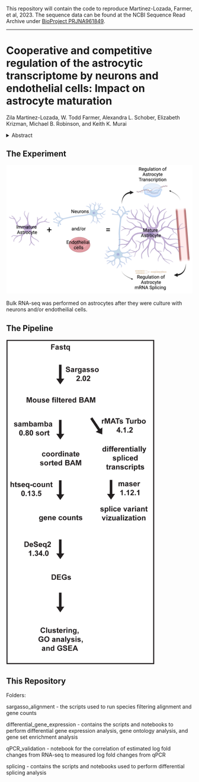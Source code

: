 This repository will contain the code to reproduce Martinez-Lozada, Farmer, et al, 2023. The sequence data can be found at the NCBI Sequence Read Archive under [BioProject PRJNA961849](https://www.ncbi.nlm.nih.gov/bioproject/961849).

------------------------------------------------------------------------

# **Cooperative and competitive regulation of the astrocytic transcriptome by neurons and endothelial cells: Impact on astrocyte maturation**

Zila Martinez-Lozada, W. Todd Farmer, Alexandra L. Schober, Elizabeth Krizman, Michael B. Robinson, and Keith K. Murai

<details>

<summary>Abstract</summary>

Astrocytes have essential roles in central nervous system (CNS) health and disease. During development, immature astrocytes show complex interactions with neurons, endothelial cells, and other glial cell types. Interestingly, our work and that of others have shown that these interactions are important for astrocytic maturation. However, whether and how these cells work together to control this process remains poorly understood. Here, we test the hypothesis that cooperative interactions of astrocytes with neurons and endothelial cells promote astrocytic maturation. Astrocytes were cultured alone, with neurons, endothelial cells, or a combination of both. This was followed by astrocyte sorting, RNA sequencing, and bioinformatic analysis to detect transcriptional changes. Across culture configurations, 7,302 genes were differentially expressed by 4 or more-fold and organized into eight groups that demonstrate cooperative and antagonist effects of neurons and endothelia on astrocytes. We also discovered that neurons and endothelial cells caused splicing of 200 and 781 mRNAs, respectively. Changes in gene expression were validated using quantitative PCR, Western blot, and immunofluorescence analysis. We found that the transcriptomic data from the three-culture configuration correlated with protein expression of three representative targets (FAM107A, GAT3, and GLT1) in vivo. Alternative splicing results also correlated with cortical tissue isoform representation of a target (Fibronectin 1) at different developmental stages. By comparing our results to published transcriptomes of immature and mature astrocytes, we found that neurons or endothelia shift the astrocytic transcriptome toward a mature state and that the presence of both cell types has a greater effect on maturation than either cell alone. These results increase our understanding of cellular interactions/pathways that contribute to astrocytic maturation. They also provide insight into how alterations to neurons and/or endothelial cells may alter astrocytes with implications for astrocytic changes in CNS disorders and diseases.

</details>

## The Experiment

![](images/Graphical_Abstract.png)

Bulk RNA-seq was performed on astrocytes after they were culture with neurons and/or endotheilial cells.

## The Pipeline  

 <img src="images/pipeline.png" width="400" >

## This Repository  

Folders:

sargasso_alignment - the scripts used to run species filtering alignment and gene counts

differential_gene_expression - contains the scripts and notebooks to perform differential gene expression analysis, gene ontology analysis, and gene set enrichment analysis  
  
qPCR_validation - notebook for the correlation of estimated log fold changes from RNA-seq to measured log fold changes from qPCR   

splicing - contains the scripts and notebooks used to perform differential splicing analysis
